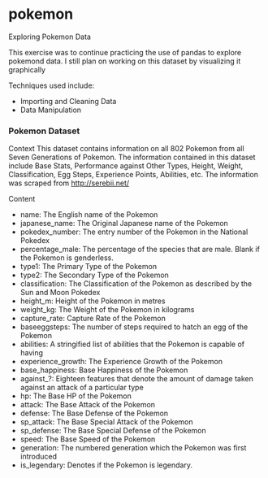 # pokemon
Exploring Pokemon Data

This exercise was to continue practicing the use of pandas to explore pokemond data. I still plan on working on this dataset by visualizing it graphically

Techniques used include:
<ul>
  <li>Importing and Cleaning Data</li>
  <li>Data Manipulation</li>
</ul>
<h3> Pokemon Dataset </h3>

Context
This dataset contains information on all 802 Pokemon from all Seven Generations of Pokemon. The information contained in this dataset include Base Stats, Performance against Other Types, Height, Weight, Classification, Egg Steps, Experience Points, Abilities, etc. The information was scraped from http://serebii.net/

Content
<ul>
<li>name: The English name of the Pokemon</li>
<li>japanese_name: The Original Japanese name of the Pokemon</li>
<li>pokedex_number: The entry number of the Pokemon in the National Pokedex</li>
<li>percentage_male: The percentage of the species that are male. Blank if the Pokemon is genderless.</li>
<li>type1: The Primary Type of the Pokemon</li>
<li>type2: The Secondary Type of the Pokemon</li>
<li>classification: The Classification of the Pokemon as described by the Sun and Moon Pokedex</li>
<li>height_m: Height of the Pokemon in metres</li>
<li>weight_kg: The Weight of the Pokemon in kilograms</li>
<li>capture_rate: Capture Rate of the Pokemon</li>
<li>baseeggsteps: The number of steps required to hatch an egg of the Pokemon</li>
<li>abilities: A stringified list of abilities that the Pokemon is capable of having</li>
<li>experience_growth: The Experience Growth of the Pokemon</li>
<li>base_happiness: Base Happiness of the Pokemon</li>
<li>against_?: Eighteen features that denote the amount of damage taken against an attack of a particular type</li>
<li>hp: The Base HP of the Pokemon</li>
<li>attack: The Base Attack of the Pokemon</li>
<li>defense: The Base Defense of the Pokemon</li>
<li>sp_attack: The Base Special Attack of the Pokemon</li>
<li>sp_defense: The Base Special Defense of the Pokemon</li>
<li>speed: The Base Speed of the Pokemon</li>
<li>generation: The numbered generation which the Pokemon was first introduced</li>
<li>is_legendary: Denotes if the Pokemon is legendary.</li>
</ul>




